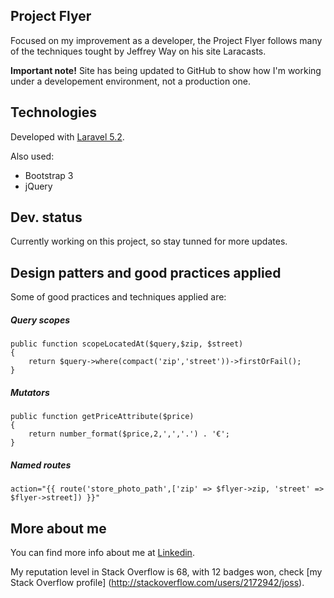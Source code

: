 ## Project Flyer

Focused on my improvement as a developer, the Project Flyer follows many of the techniques tought by Jeffrey Way on his site Laracasts.

**Important note!** Site has being updated to GitHub to show how I'm working under a developement environment, not a production one.

## Technologies

Developed with [Laravel 5.2](http://laravel.com/docs).

Also used:
- Bootstrap 3
- jQuery

## Dev. status

Currently working on this project, so stay tunned for more updates.

## Design patters and good practices applied

Some of good practices and techniques applied are:

##### Query scopes

```
public function scopeLocatedAt($query,$zip, $street)
{
    return $query->where(compact('zip','street'))->firstOrFail();
}
```

##### Mutators

```
public function getPriceAttribute($price)
{
    return number_format($price,2,',','.') . '€';
}
```

##### Named routes

```
action="{{ route('store_photo_path',['zip' => $flyer->zip, 'street' => $flyer->street]) }}"
```

## More about me

You can find more info about me at [Linkedin](http://es.linkedin.com/in/joseantoniocuenca).

My reputation level in Stack Overflow is 68, with 12 badges won, check [my Stack Overflow profile] (http://stackoverflow.com/users/2172942/joss).
